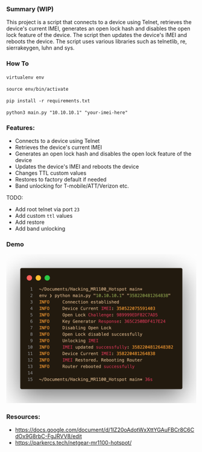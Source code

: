 ### Summary (WIP)

This project is a script that connects to a device using Telnet, retrieves the device's current IMEI, generates an open lock hash and disables the open lock feature of the device. 
The script then updates the device's IMEI and reboots the device. The script uses various libraries such as telnetlib, re, sierrakeygen, luhn and sys. 

### How To
`virtualenv env `

`source env/bin/activate`

`pip install -r requirements.txt`

`python3 main.py "10.10.10.1" "your-imei-here"`

### Features:
- Connects to a device using Telnet
- Retrieves the device's current IMEI
- Generates an open lock hash and disables the open lock feature of the device
- Updates the device's IMEI and reboots the device
- Changes TTL custom values
- Restores to factory default if needed
- Band unlocking for T-mobile/ATT/Verizon etc.


TODO:

- Add root telnet via port `23`
- Add custom `ttl` values
- Add restore
- Add band unlocking

### Demo
![](code.png)

### Resources:
- https://docs.google.com/document/d/1IZ20oAdotWxXttYGAuFBCr8C6CdOx9G8rbC-FgJRVV8/edit
- https://parkercs.tech/netgear-mr1100-hotspot/